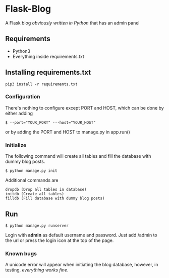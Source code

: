 # Flask-Blog

A Flask blog *obviously written in Python* that has an admin panel

## Requirements
 - Python3
 - Everything inside requirements.txt

## Installing requirements.txt
`pip3 install -r requirements.txt`

### Configuration

There's nothing to configure except PORT and HOST, which can be done by either adding

    $ --port="YOUR_PORT" ---host="YOUR_HOST"
    
or by adding the PORT and HOST to manage.py in app.run()

### Initialize

The following command will create all tables and fill the database with dummy
blog posts.

    $ python manage.py init

Additional commands are

    dropdb (Drop all tables in database)
    initdb (Create all tables)
    filldb (Fill database with dummy blog posts)

## Run

    $ python manage.py runserver

Login with **admin** as default username and password. Just add /admin to the
url or press the login icon at the top of the page.

### Known bugs

A unicode error will appear when initiating the blog database, however, in testing, *everything works fine*.
